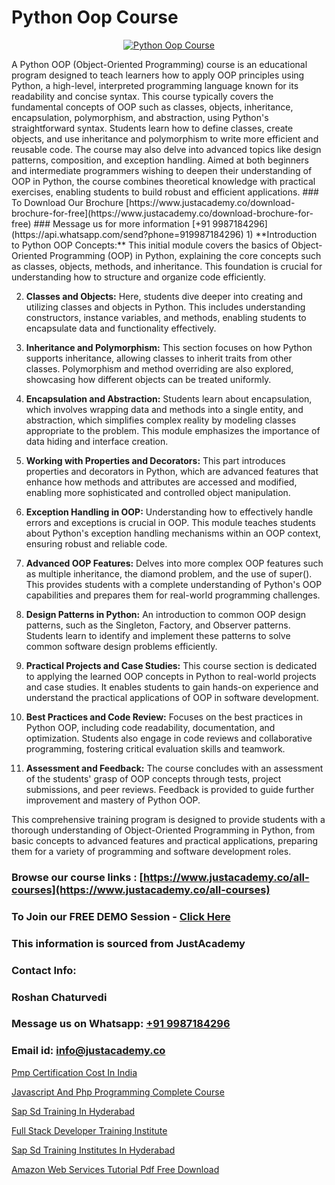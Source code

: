 # Python Oop Course

<p align="center">
  <a href="https://justacademy.co/course-detail/python-training">
    <img src="https://justacademy.co/storage2/course_image/1709713400_course_image.webp" alt="Python Oop Course">
  </a>
</p>
A Python OOP (Object-Oriented Programming) course is an educational program designed to teach learners how to apply OOP principles using Python, a high-level, interpreted programming language known for its readability and concise syntax. This course typically covers the fundamental concepts of OOP such as classes, objects, inheritance, encapsulation, polymorphism, and abstraction, using Python's straightforward syntax. Students learn how to define classes, create objects, and use inheritance and polymorphism to write more efficient and reusable code. The course may also delve into advanced topics like design patterns, composition, and exception handling. Aimed at both beginners and intermediate programmers wishing to deepen their understanding of OOP in Python, the course combines theoretical knowledge with practical exercises, enabling students to build robust and efficient applications.
### To Download Our Brochure [https://www.justacademy.co/download-brochure-for-free](https://www.justacademy.co/download-brochure-for-free)
### Message us for more information [+91 9987184296](https://api.whatsapp.com/send?phone=919987184296)
1) **Introduction to Python OOP Concepts:** This initial module covers the basics of Object-Oriented Programming (OOP) in Python, explaining the core concepts such as classes, objects, methods, and inheritance. This foundation is crucial for understanding how to structure and organize code efficiently.

2) **Classes and Objects:** Here, students dive deeper into creating and utilizing classes and objects in Python. This includes understanding constructors, instance variables, and methods, enabling students to encapsulate data and functionality effectively.

3) **Inheritance and Polymorphism:** This section focuses on how Python supports inheritance, allowing classes to inherit traits from other classes. Polymorphism and method overriding are also explored, showcasing how different objects can be treated uniformly.

4) **Encapsulation and Abstraction:** Students learn about encapsulation, which involves wrapping data and methods into a single entity, and abstraction, which simplifies complex reality by modeling classes appropriate to the problem. This module emphasizes the importance of data hiding and interface creation.

5) **Working with Properties and Decorators:** This part introduces properties and decorators in Python, which are advanced features that enhance how methods and attributes are accessed and modified, enabling more sophisticated and controlled object manipulation.

6) **Exception Handling in OOP:** Understanding how to effectively handle errors and exceptions is crucial in OOP. This module teaches students about Python's exception handling mechanisms within an OOP context, ensuring robust and reliable code.

7) **Advanced OOP Features:** Delves into more complex OOP features such as multiple inheritance, the diamond problem, and the use of super(). This provides students with a complete understanding of Python's OOP capabilities and prepares them for real-world programming challenges.

8) **Design Patterns in Python:** An introduction to common OOP design patterns, such as the Singleton, Factory, and Observer patterns. Students learn to identify and implement these patterns to solve common software design problems efficiently.

9) **Practical Projects and Case Studies:** This course section is dedicated to applying the learned OOP concepts in Python to real-world projects and case studies. It enables students to gain hands-on experience and understand the practical applications of OOP in software development.

10) **Best Practices and Code Review:** Focuses on the best practices in Python OOP, including code readability, documentation, and optimization. Students also engage in code reviews and collaborative programming, fostering critical evaluation skills and teamwork.

11) **Assessment and Feedback:** The course concludes with an assessment of the students' grasp of OOP concepts through tests, project submissions, and peer reviews. Feedback is provided to guide further improvement and mastery of Python OOP.

This comprehensive training program is designed to provide students with a thorough understanding of Object-Oriented Programming in Python, from basic concepts to advanced features and practical applications, preparing them for a variety of programming and software development roles.

### Browse our course links : [https://www.justacademy.co/all-courses](https://www.justacademy.co/all-courses) 
### To Join our FREE DEMO Session - [Click Here](https://www.justacademy.co/register-for-course-demo)


### This information is sourced from JustAcademy
### Contact Info:
### Roshan Chaturvedi
### Message us on Whatsapp: [+91 9987184296](https://api.whatsapp.com/send?phone=919987184296)
### Email id: [info@justacademy.co](mailto:info@justacademy.co)
                
[Pmp Certification Cost In India](https://www.linkedin.com/pulse/pmp-certification-cost-india-justacademy-san-jose-yubbf?trackingId=huiSiWWWcyp7rhtGE6fInA%3D%3D&lipi=urn%3Ali%3Apage%3Ad_flagship3_company_admin%3BNvzTf3fnQO%2BVBqBGA8b0%2Bw%3D%3D)

[Javascript And Php Programming Complete Course](https://www.linkedin.com/pulse/javascript-php-programming-complete-course-justacademy-mumbai-j8nec?trackingId=gqIkPc5k8nCjSkJhu%2FgEJg%3D%3D&lipi=urn%3Ali%3Apage%3Ad_flagship3_showcase_admin%3BQONBiiZYS52%2BUVT4s6K24g%3D%3D)

[Sap Sd Training In Hyderabad](https://medium.com/@akanshapatil/sap-sd-training-in-hyderabad-15a6fb070ab8)

[Full Stack Developer Training Institute](https://medium.com/@justacademytraining/full-stack-developer-training-institute-e82ade4dd5a1)

[Sap Sd Training Institutes In Hyderabad](https://justacademyin.github.io/justacademy/sap-sd-training-institutes-in-hyderabad)

[Amazon Web Services Tutorial Pdf Free Download](https://justacademyin.github.io/justacademy/amazon-web-services-tutorial-pdf-free-download)

